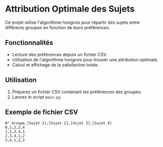 # Attribution Optimale des Sujets

Ce projet utilise l'algorithme hongrois pour répartir des sujets entre différents groupes en fonction de leurs préférences. 

## Fonctionnalités
- Lecture des préférences depuis un fichier CSV.
- Utilisation de l'algorithme hongrois pour trouver une attribution optimale.
- Calcul et affichage de la satisfaction totale.

## Utilisation
1. Préparez un fichier CSV contenant les préférences des groupes.
2. Lancez le script `main.py`.

## Exemple de fichier CSV
```csv
N° Groupe,[Sujet 1],[Sujet 2],[Sujet 3],[Sujet 4]
0,1,2,3,4
1,2,3,4,1
2,3,4,1,2
3,4,1,2,3
```
